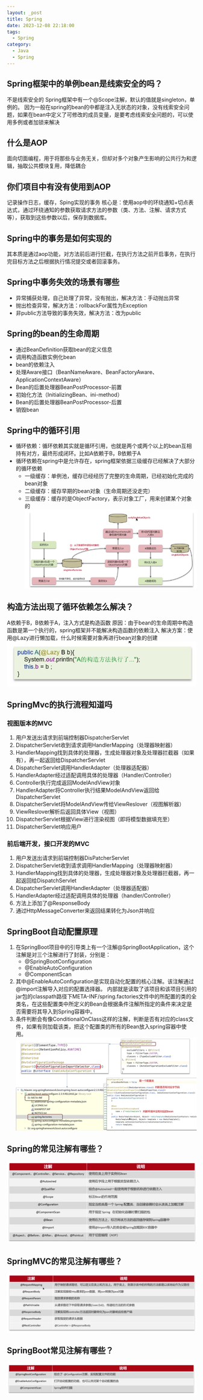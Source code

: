 ```yaml
---
layout: _post
title: Spring
date: 2023-12-08 22:18:00
tags:
  - Spring
category: 
  - Java
  - Spring
---
```

## Spring框架中的单例bean是线索安全的吗？
不是线索安全的
Spring框架中有一个@Scope注解，默认的值就是singleton，单例的。
因为一般在spring的bean的中都是注入无状态的对象，没有线索安全问题，如果在bean中定义了可修改的成员变量，是要考虑线索安全问题的，可以使用多例或者加锁来解决

## 什么是AOP
面向切面编程，用于将那些与业务无关，但却对多个对象产生影响的公共行为和逻辑，抽取公共模块复用，降低耦合

## 你们项目中有没有使用到AOP
记录操作日志，缓存，Sping实现的事务
核心是：使用aop中的环绕通知+切点表达式，通过环绕通知的参数获取请求方法的参数（类、方法、注解、请求方式等），获取到这些参数以后，保存到数据库。

## Spring中的事务是如何实现的
其本质是通过aop功能，对方法前后进行拦截，在执行方法之前开启事务，在执行完目标方法之后根据执行情况提交或者回滚事务。

## Spring中事务失效的场景有哪些
- 异常捕获处理，自己处理了异常，没有抛出，解决方法：手动抛出异常
- 抛出检查异常，解决方法：rollbackFor属性为Exception
- 非public方法导致的事务失效，解决方法：改为public

## Spring的bean的生命周期
- 通过BeanDefinition获取bean的定义信息
- 调用构造函数实例化bean
- bean的依赖注入
- 处理Aware接口（BeanNameAware、BeanFactoryAware、ApplicationContextAware）
- Bean的后置处理器BeanPostProcessor-前置
- 初始化方法（InitializingBean、ini-method）
- Bean的后置处理器BeanPostProcessor-后置
- 销毁bean

## Spring中的循环引用
- 循环依赖：循环依赖其实就是循环引用，也就是两个或两个以上的bean互相持有对方，最终形成闭环。比如A依赖于B，B依赖于A
- 循环依赖在spring中是允许存在，spring框架依据三级缓存已经解决了大部分的循环依赖
    - 一级缓存：单例池，缓存已经经历了完整的生命周期，已经初始化完成的bean对象
    - 二级缓存：缓存早期的bean对象（生命周期还没走完）
    - 三级缓存：缓存的是ObjectFactory，表示对象工厂，用来创建某个对象的
![img.png](../images/spring_xunhuanyinyong.png)

## 构造方法出现了循环依赖怎么解决？
A依赖于B，B依赖于A，注入方式是构造函数
原因：由于bean的生命周期中构造函数是第一个执行的，spring框架并不能解决构造函数的依赖注入
解决方案：使用@Lazy进行懒加载，什么时候需要对象再进行bean对象的创建
![img.png](../images/spring1.png)

## SpringMvc的执行流程知道吗
### 视图版本的MVC
1. 用户发送出请求到前端控制器DispatcherServlet
2. DispatcherServlet收到请求调用HandlerMapping（处理器映射器）
3. HandlerMapping找到具体的处理器，生成处理器对象及处理器拦截器（如果有），再一起返回给DispatcherServlet
4. DispatcherServlet调用HandlerAdapter（处理器适配器）
5. HandlerAdapter经过适配调用具体的处理器（Handler/Controller）
6. Controller执行完成返回ModelAndView对象
7. HandlerAdapter将Controller执行结果ModelAndView返回给DispatcherServlet
8. DispatcherServlet将ModelAndView传给ViewReslover（视图解析器）
9. ViewReslover解析后返回具体View（视图）
10. DispatcherServlet根据View进行渲染视图（即将模型数据填充至）
11. DispatcherServlet响应用户

### 前后端开发，接口开发的MVC
1. 用户发送出请求到前端控制器DisPatcherServlet
2. DispatcherServlet收到请求调用HandlerMapping（处理器映射器）
3. HandlerMapping找到具体的处理器，生成处理器对象及处理器拦截器，再一起返回给DispatchServlet
4. DispatcherServlet调用HandlerAdapter（处理器适配器）
5. HandlerAdapter经过适配调用具体的处理器（handler/Controller）
6. 方法上添加了@ResponseBody
7. 通过HttpMessageConverter来返回结果转化为Json并响应 

## SpringBoot自动配置原理
1. 在SpringBoot项目中的引导类上有一个注解@SpringBootApplication，这个注解是对三个注解进行了封装，分别是：
   - @SpringBootConfiguration
   - @EnableAutoConfiguration
   - @ComponentScan
2. 其中@EnableAutoConfiguration是实现自动化配置的核心注解。该注解通过@import注解导入对应的配置选择器。
内部就是读取了该项目和该项目引用的jar包的classpath路径下META-INF/spring.factories文件中的所配置的类的全类名，在这些配置类中所定义的Bean会根据条件注解所指定的条件来决定是否需要将其导入到Spring容器中。
3. 条件判断会有像ConditionalOnClass这样的注解，判断是否有对应的class文件，如果有则加载该类，把这个配置类的所有的Bean放入spring容器中使用。
![img.png](../images/spring2.png)

## Spring的常见注解有哪些？
![img.png](../images/spring3.png)

## SpringMVC的常见注解有哪些？
![img.png](../images/spring4.png)

## SpringBoot常见注解有哪些？
![img.png](../images/spring5.png)